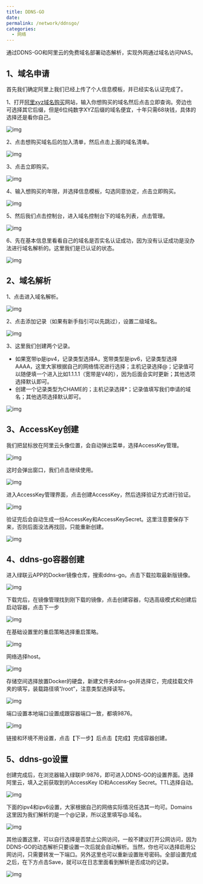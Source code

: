 ```yaml
---
title: DDNS-GO
date:
permalink: /network/ddnsgo/
categories:
  - 网络
---
```


通过DDNS-GO和阿里云的免费域名部署动态解析，实现外网通过域名访问NAS。

## 1、域名申请

首先我们确定阿里上我们已经上传了个人信息模板，并已经实名认证完成了。

1、打开[阿里xyz域名购买](https://wanwang.aliyun.com/domain/tld?spm=5176.17702883.J_1334179430.13.722d2f29cnWZto#.xyz)网站，输入你想购买的域名然后点击立即查询。旁边也可选择其它后缀，但是6位纯数字XYZ后缀的域名便宜，十年只需68块钱，具体的选择还是看你自己。

![img](./img/0201.png)

2、点击想购买域名后的加入清单，然后点击上面的域名清单。

![img](./img/0202.png)

3、点击立即购买。

![img](./img/0203.png)

4、输入想购买的年限，并选择信息模板，勾选同意协定，点击立即购买。

![img](./img/0204.png)

5、然后我们点击控制台，进入域名控制台下的域名列表，点击管理。

![img](./img/0205.png)

6、先在基本信息里看看自己的域名是否实名认证成功，因为没有认证成功是没办法进行域名解析的。这里我们是已认证的状态。

![img](./img/0206.png)

## 2、域名解析

1、点击进入域名解析。

![img](./img/0207.png)

2、点击添加记录（如果有新手指引可以先跳过），设置二级域名。

![img](./img/0208.png)

3、这里我们创建两个记录。

- 如果宽带ip是ipv4，记录类型选择A，宽带类型是ipv6，记录类型选择AAAA，这里大家根据自己的网络情况进行选择；主机记录选择@；记录值可以随便填一个进入比如1.1.1.1（宽带是V4的），因为后面会实时更新；其他选项选择默认即可。
- 创建一个记录类型为CHAME的；主机记录选择*；记录值填写我们申请的域名；其他选项选择默认即可。

![img](./img/0209.png)

## 3、AccessKey创建

我们把鼠标放在阿里云头像位置，会自动弹出菜单，选择AccessKey管理。

![img](./img/0210.png)

这时会弹出窗口，我们点击继续使用。

![img](./img/0211.png)

进入AccessKey管理界面，点击创建AccessKey，然后选择验证方式进行验证。

![img](./img/0212.png)

验证完后会自动生成一份AccessKey和AccessKeySecret。这里注意要保存下来，否则后面没法再找回，只能重新创建。

![img](./img/0213.png)

## 4、ddns-go容器创建

进入绿联云APP的Docker镜像仓库，搜索ddns-go。点击下载拉取最新版镜像。

![img](./img/0214.png)

下载完后，在镜像管理找到刚下载的镜像，点击创建容器，勾选高级模式和创建后启动容器，点击下一步

![img](./img/0215.png)

在基础设置里的重启策略选择重启策略。

![img](./img/0216.png)

网络选择host。

![img](./img/0217.png)

存储空间选择放置Docker的硬盘，新建文件夹ddns-go并选择它，完成挂载文件夹的填写，装载路径填“/root”，注意类型选择读写。

![img](./img/0218.png)

端口设置本地端口设置成跟容器端口一致，都填9876。

![img](./img/0219.png)

链接和环境不用设置，点击【下一步】后点击【完成】完成容器创建。

## 5、ddns-go设置

创建完成后，在浏览器输入绿联IP:9876，即可进入DDNS-GO的设置界面。选择阿里云，填入之前获取到的AccessKey ID和AccessKey Secret。TTL选择自动。

![img](./img/0220.png)

下面的ipv4和ipv6设置，大家根据自己的网络实际情况任选其一均可。Domains这里因为我们解析的是一个@记录，所以这里填写@.域名。

![img](./img/0221.png)

其他设置这里，可以自行选择是否禁止公网访问，一般不建议打开公网访问，因为DDNS-GO的动态解析只要设置一次后就会自动解析。当然，你也可以选择启用公网访问，只需要转发一下端口。另外这里也可以重新设置账号密码。全部设置完成之后，在下方点击Save，就可以在日志里面看到解析是否成功的记录。

![img](./img/0222.png)



